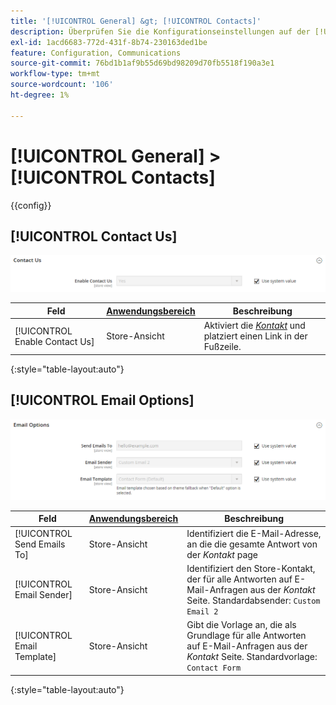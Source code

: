 ```yaml
---
title: '[!UICONTROL General] &gt; [!UICONTROL Contacts]'
description: Überprüfen Sie die Konfigurationseinstellungen auf der [!UICONTROL General] &gt; [!UICONTROL Contacts] Seite des Commerce-Administrators.
exl-id: 1acd6683-772d-431f-8b74-230163ded1be
feature: Configuration, Communications
source-git-commit: 76bd1b1af9b55d69bd98209d70fb5518f190a3e1
workflow-type: tm+mt
source-wordcount: '106'
ht-degree: 1%

---
```


# [!UICONTROL General] > [!UICONTROL Contacts]

{{config}}

## [!UICONTROL Contact Us]

![Kontakt](./assets/contacts-contact-us.png)<!-- zoom -->

<!-- [Contact Us](https://docs.magento.com/user-guide/stores/contact-us.html) -->

| Feld | [Anwendungsbereich](../../getting-started/websites-stores-views.md#scope-settings) | Beschreibung |
|--- |--- |--- |
| [!UICONTROL Enable Contact Us] | Store-Ansicht | Aktiviert die [_Kontakt_](../../getting-started/store-details.md#contact-us-form) und platziert einen Link in der Fußzeile. |

{:style=&quot;table-layout:auto&quot;}

## [!UICONTROL Email Options]

![E-Mail-Optionen](./assets/contacts-email-options.png)<!-- zoom -->

<!-- [Email Options](https://docs.magento.com/user-guide/stores/contact-us.html) -->

| Feld | [Anwendungsbereich](../../getting-started/websites-stores-views.md#scope-settings) | Beschreibung |
|--- |--- |--- |
| [!UICONTROL Send Emails To] | Store-Ansicht | Identifiziert die E-Mail-Adresse, an die die gesamte Antwort von der _Kontakt_ page |
| [!UICONTROL Email Sender] | Store-Ansicht | Identifiziert den Store-Kontakt, der für alle Antworten auf E-Mail-Anfragen aus der _Kontakt_ Seite. Standardabsender: `Custom Email 2` |
| [!UICONTROL Email Template] | Store-Ansicht | Gibt die Vorlage an, die als Grundlage für alle Antworten auf E-Mail-Anfragen aus der _Kontakt_ Seite. Standardvorlage: `Contact Form` |

{:style=&quot;table-layout:auto&quot;}
